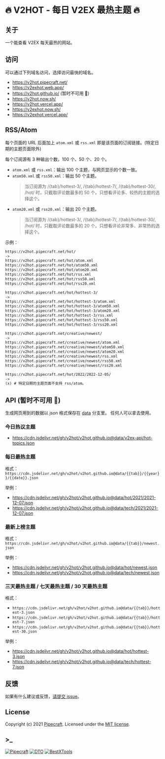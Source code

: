 # 🔥 V2HOT - 每日 V2EX 最热主题 🔥

## 关于

一个能查看 V2EX 每天最热的网站。

## 访问

可以通过下列域名访问，选择访问最快的域名。

- https://v2hot.pipecraft.net/
- https://v2exhot.web.app/
- https://v2hot.github.io/ (暂时不可用 🚫)
- https://v2hot.now.sh/
- https://v2hot.vercel.app/
- https://v2exhot.now.sh/
- https://v2exhot.vercel.app/

## RSS/Atom

每个页面的 URL 后面加上 `atom.xml` 或 `rss.xml` 即是该页面的订阅链接。(特定日期的主题页面除外)

每个订阅源有 3 种输出个数，100 个、50 个、20 个。

- `atom.xml` 或 `rss.xml`：输出 100 个主题，与网页显示的个数一致。
- `atom50.xml` 或 `rss50.xml`：输出 50 个主题。
  > 当订阅源为 /{tab}/hottest-3/, /{tab}/hottest-7/, /{tab}/hottest-30/, /hot/ 时，只截取评论数最多的 50 个。只想看评论多、较热的主题的选择这个。
- `atom20.xml` 或 `rss20.xml`：输出 20 个主题。
  > 当订阅源为 /{tab}/hottest-3/, /{tab}/hottest-7/, /{tab}/hottest-30/, /hot/ 时，只截取评论数最多的 20 个。只想看评论非常多、非常热的选择这个。

示例：

```txt
https://v2hot.pipecraft.net/hot/
->
https://v2hot.pipecraft.net/hot/atom.xml
https://v2hot.pipecraft.net/hot/atom50.xml
https://v2hot.pipecraft.net/hot/atom20.xml
https://v2hot.pipecraft.net/hot/rss.xml
https://v2hot.pipecraft.net/hot/rss50.xml
https://v2hot.pipecraft.net/hot/rss20.xml
```

```txt
https://v2hot.pipecraft.net/hot/hottest-3/
->
https://v2hot.pipecraft.net/hot/hottest-3/atom.xml
https://v2hot.pipecraft.net/hot/hottest-3/atom50.xml
https://v2hot.pipecraft.net/hot/hottest-3/atom20.xml
https://v2hot.pipecraft.net/hot/hottest-3/rss.xml
https://v2hot.pipecraft.net/hot/hottest-3/rss50.xml
https://v2hot.pipecraft.net/hot/hottest-3/rss20.xml
```

```txt
https://v2hot.pipecraft.net/creative/newest/
->
https://v2hot.pipecraft.net/creative/newest/atom.xml
https://v2hot.pipecraft.net/creative/newest/atom50.xml
https://v2hot.pipecraft.net/creative/newest/atom20.xml
https://v2hot.pipecraft.net/creative/newest/rss.xml
https://v2hot.pipecraft.net/creative/newest/rss50.xml
https://v2hot.pipecraft.net/creative/newest/rss20.xml
```

```txt
https://v2hot.pipecraft.net/hot/2022/2022-12-05/
->
(x) # 特定日期的主题页面不支持 rss/atom。
```

## API (暂时不可用 🚫)

生成网页用到的数据以 json 格式保存在 [data](https://github.com/v2hot/v2hot.github.io/tree/data) 分支里。
任何人可以拿去使用。

### 今日热议主题

- https://cdn.jsdelivr.net/gh/v2hot/v2hot.github.io@data/v2ex-api/hot-topics.json

### 每日最热主题

格式：`https://cdn.jsdelivr.net/gh/v2hot/v2hot.github.io@data/{{tab}}/{{year}}/{{date}}.json`

举例：

- https://cdn.jsdelivr.net/gh/v2hot/v2hot.github.io@data/hot/2021/2021-12-07.json
- https://cdn.jsdelivr.net/gh/v2hot/v2hot.github.io@data/tech/2021/2021-12-07.json

### 最新上榜主题

格式：`https://cdn.jsdelivr.net/gh/v2hot/v2hot.github.io@data/{{tab}}/newest.json`

举例：

- https://cdn.jsdelivr.net/gh/v2hot/v2hot.github.io@data/hot/newest.json
- https://cdn.jsdelivr.net/gh/v2hot/v2hot.github.io@data/tech/newest.json

### 三天最热主题 / 七天最热主题 / 30 天最热主题

格式：

- `https://cdn.jsdelivr.net/gh/v2hot/v2hot.github.io@data/{{tab}}/hottest-3.json`
- `https://cdn.jsdelivr.net/gh/v2hot/v2hot.github.io@data/{{tab}}/hottest-7.json`
- `https://cdn.jsdelivr.net/gh/v2hot/v2hot.github.io@data/{{tab}}/hottest-30.json`

举例：

- https://cdn.jsdelivr.net/gh/v2hot/v2hot.github.io@data/hot/hottest-3.json
- https://cdn.jsdelivr.net/gh/v2hot/v2hot.github.io@data/tech/hottest-7.json

## 反馈

如果有什么建议或反馈，[请提交 issue](https://github.com/v2hot/v2hot-about/issues)。

## License

Copyright (c) 2021 [Pipecraft][my-url]. Licensed under the [MIT license][license-url].

## >\_

[![Pipecraft](https://img.shields.io/badge/site-pipecraft-brightgreen)](https://www.pipecraft.net)
[![DTO](https://img.shields.io/badge/site-DTO-brightgreen)](https://dto.pipecraft.net)
[![BestXTools](https://img.shields.io/badge/site-bestxtools-brightgreen)](https://www.bestxtools.com)

[my-url]: https://www.pipecraft.net
[license-url]: LICENSE
